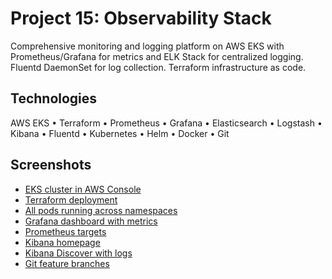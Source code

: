 # Project 15: Observability Stack

Comprehensive monitoring and logging platform on AWS EKS with Prometheus/Grafana for metrics and ELK Stack for centralized logging. Fluentd DaemonSet for log collection. Terraform infrastructure as code.

## Technologies

AWS EKS • Terraform • Prometheus • Grafana • Elasticsearch • Logstash • Kibana • Fluentd • Kubernetes • Helm • Docker • Git

## Screenshots

- [EKS cluster in AWS Console](screenshots/eks-cluster.png)
- [Terraform deployment](screenshots/terraform-apply.png)
- [All pods running across namespaces](screenshots/all-pods-running.png)
- [Grafana dashboard with metrics](screenshots/grafana-dashboard.png)
- [Prometheus targets](screenshots/prometheus-targets.png)
- [Kibana homepage](screenshots/kibana-homepage.png)
- [Kibana Discover with logs](screenshots/kibana-discover-logs.png)
- [Git feature branches](screenshots/git-branches.png)